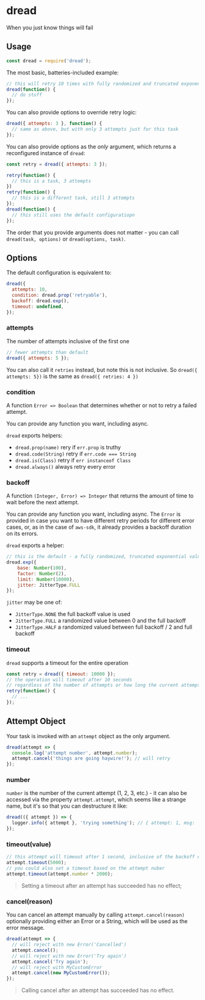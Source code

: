 # dread

When you just know things will fail

## Usage

```js
const dread = require('dread');
```

The most basic, batteries-included example:

```js
// this will retry 10 times with fully randomized and truncated exponential backoff
dread(function() {
  // do stuff
});
```

You can also provide options to override retry logic:

```js
dread({ attempts: 3 }, function() {
  // same as above, but with only 3 attempts just for this task
});
```

You can also provide options as the _only_ argument, which returns a reconfigured instance of `dread`:

```js
const retry = dread({ attempts: 3 });

retry(function() {
  // this is a task, 3 attempts
})
retry(function() {
  // this is a different task, still 3 attempts
});
dread(function() {
  // this still uses the default configuratiopn
});
```

The order that you provide arguments does not matter - you can call `dread(task, options)` or `dread(options, task)`.

## Options

The default configuration is equivalent to:

```js
dread({
  attempts: 10,
  condition: dread.prop('retryable'),
  backoff: dread.exp(),
  timeout: undefined,
});
```

### attempts

The number of attempts inclusive of the first one

```js
// fewer attempts than default
dread({ attempts: 5 });
```

You can also call it `retries` instead, but note this is not inclusive. So `dread({ attempts: 5})` is the same as `dread({ retries: 4 })`

### condition

A function `Error => Boolean` that determines whether or not to retry a failed attempt.

You can provide any function you want, including async.

`dread` exports helpers:

- `dread.prop(name)` rery if `err.prop` is truthy
- `dread.code(String)` retry if `err.code === String`
- `dread.is(Class)` retry if `err instanceof Class`
- `dread.always()` always retry every error

### backoff

A function `(Integer, Error) => Integer` that returns the amount of time to wait before the next attempt.

You can provide any function you want, including async. The `Error` is provided in case you want to have different retry periods for different error cases, or, as in the case of `aws-sdk`, it already provides a backoff duration on its errors.

`dread` exports a helper:

```js
// this is the default - a fully randomized, truncated exponential value
dread.exp({
    base: Number(100),
    factor: Number(2),
    limit: Number(10000),
    jitter: JitterType.FULL
});
```
`jitter` may be one of:

- `JitterType.NONE` the full backoff value is used
- `JitterType.FULL` a randomized value between 0 and the full backoff
- `JitterType.HALF` a randomized valued between full backoff / 2 and full backoff

### timeout

`dread` supports a timeout for the entire operation

```js
const retry = dread({ timeout: 10000 });
// the operation will timeout after 10 seconds
// regardless of the number of attempts or how long the current attempt takes
retry(function() {
  // ...
});
```

## Attempt Object

Your task is invoked with an `attempt` object as the only argument.

```js
dread(attempt => {
  console.log('attempt number', attempt.number);
  attempt.cancel('things are going haywire!'); // will retry
});
```

### number

`number` is the number of the current attempt (1, 2, 3, etc.) - it can also be accessed via the property `attempt.attempt`, which seems like a strange name, but it's so that you can destructure it like:

```js
dread(({ attempt }) => {
  logger.info({ attempt }, 'trying something'); // { attempt: 1, msg: 'trying something' }
});
```

### timeout(value)

```js
// this attempt will timeout after 1 second, inclusive of the backoff delay
attempt.timeout(5000);
// you could also set a timeout based on the attempt nuber
attempt.timeout(attempt.number * 2000);
```

> Setting a timeout after an attempt has succeeded has no effect;

### cancel(reason)

You can cancel an attempt manually by calling `attempt.cancel(reason)` optionally providing either an Error or a String, which will be used as the error message.

```js
dread(attempt => {
  // will reject with new Error('Cancelled')
  attempt.cancel();
  // will reject with new Error('Try again')
  attempt.cancel('Try again');
  // will reject with MyCustomError
  attempt.cancel(new MyCustomError());
});
```

> Calling cancel after an attempt has succeeded has no effect.
